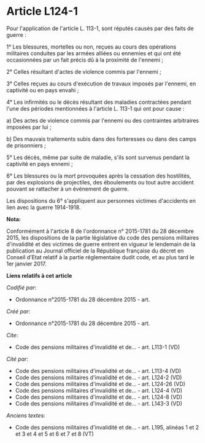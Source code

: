 # Article L124-1

Pour l'application de l'article L. 113-1, sont réputés causés par des faits de guerre :

1° Les blessures, mortelles ou non, reçues au cours des opérations militaires conduites par les armées alliées ou ennemies et
qui ont été occasionnées par un fait précis dû à la proximité de l'ennemi ;

2° Celles résultant d'actes de violence commis par l'ennemi ;

3° Celles reçues au cours d'exécution de travaux imposés par l'ennemi, en captivité ou en pays envahi ;

4° Les infirmités ou le décès résultant des maladies contractées pendant l'une des périodes mentionnées à l'article L. 113-1
qui ont pour cause :

a) Des actes de violence commis par l'ennemi ou des contraintes arbitraires imposées par lui ;

b) Des mauvais traitements subis dans des forteresses ou dans des camps de prisonniers ;

5° Les décès, même par suite de maladie, s'ils sont survenus pendant la captivité en pays ennemi ;

6° Les blessures ou la mort provoquées après la cessation des hostilités, par des explosions de projectiles, des éboulements
ou tout autre accident pouvant se rattacher à un événement de guerre.

Les dispositions du 6° s'appliquent aux personnes victimes d'accidents en lien avec la guerre 1914-1918.

**Nota:**

Conformément à l'article 8 de l'ordonnance n° 2015-1781 du 28 décembre 2015, les dispositions de la partie législative du
code des pensions militaires d'invalidité et des victimes de guerre entrent en vigueur le lendemain de la publication au
Journal officiel de la République française du décret en Conseil d'Etat relatif à la partie réglementaire dudit code, et au
plus tard le 1er janvier 2017.

**Liens relatifs à cet article**

_Codifié par_:

  - Ordonnance n°2015-1781 du 28 décembre 2015 - art.

_Créé par_:

  - Ordonnance n°2015-1781 du 28 décembre 2015 - art.

_Cite_:

  - Code des pensions militaires d'invalidité et de... - art. L113-1 (VD)

_Cité par_:

  - Code des pensions militaires d'invalidité et de... - art. L113-4 (VD)
  - Code des pensions militaires d'invalidité et de... - art. L124-2 (VD)
  - Code des pensions militaires d'invalidité et de... - art. L124-26 (VD)
  - Code des pensions militaires d'invalidité et de... - art. L124-4 (VD)
  - Code des pensions militaires d'invalidité et de... - art. L124-8 (VD)
  - Code des pensions militaires d'invalidité et de... - art. L143-3 (VD)

_Anciens textes_:

  - Code des pensions militaires d'invalidité et de... - art. L195, alinéas 1 et 2 et 3 et 4 et 5 et 6 et 7 et 8 (VT)
